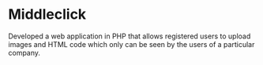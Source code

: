 Middleclick
===========

Developed a web application in PHP that allows registered users 
to upload images and HTML code which only can be seen by the users of a particular company.
